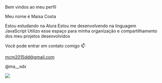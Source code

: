 Bem vindos ao meu perfil 

Meu nome é Maisa Costa

Estou estudando na Alura
Estou me desenvolvendo na linguagem JavaScript
Utilizo esse espaço para minha organização e compartilhamento dos meu projetos desenvolvidos




Você pode entrar em contato comigo 📫

mcm2015dd@gmail.com

@ma__xdx



![](https://media1.tenor.com/m/5OKcun5QiQgAAAAC/squidward-gangster.gif)
